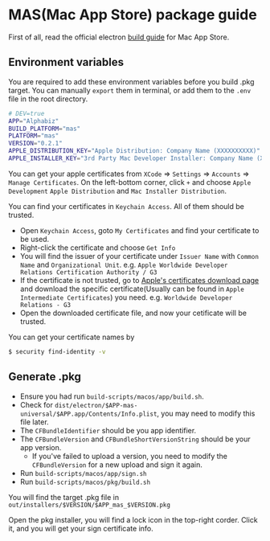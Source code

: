 # MAS(Mac App Store) package guide

First of all, read the official electron [build guide](https://www.electronjs.org/docs/latest/tutorial/mac-app-store-submission-guide) for Mac App Store.

## Environment variables

You are required to add these environment variables before you build .pkg target. You can manually `export` them in terminal, or add them to the `.env` file in the root directory.

```sh
# DEV=true
APP="Alphabiz"
BUILD_PLATFORM="mas"
PLATFORM="mas"
VERSION="0.2.1"
APPLE_DISTRIBUTION_KEY="Apple Distribution: Company Name (XXXXXXXXXX)"
APPLE_INSTALLER_KEY="3rd Party Mac Developer Installer: Company Name (XXXXXXXXXX)"
```

You can get your apple certificates from `XCode` => `Settings` => `Accounts` => `Manage Certificates`. On the left-bottom corner, click `+` and choose `Apple Development` `Apple Distribution` and `Mac Installer Distribution`.

You can find your certificates in `Keychain Access`. All of them should be trusted.

- Open `Keychain Access`, goto `My Certificates` and find your certificate to be used.
- Right-click the certificate and choose `Get Info`
- You will find the issuer of your certificate under `Issuer Name` with `Common Name` and `Organizational Unit`. e.g. `Apple Worldwide Developer Relations Certification Authority / G3`
- If the certificate is not trusted, go to [Apple's certificates download page](https://www.apple.com/certificateauthority/) and download the specific certificate(Usually can be found in `Apple Intermediate Certificates`) you need. e.g. `Worldwide Developer Relations - G3`
- Open the downloaded certificate file, and now your cetificate will be trusted.

You can get your certificate names by
```sh
$ security find-identity -v
```

## Generate .pkg

- Ensure you had run `build-scripts/macos/app/build.sh`.
- Check for `dist/electron/$APP-mas-universal/$APP.app/Contents/Info.plist`, you may need to modify this file later.
- The `CFBundleIdentifier` should be you app identifier.
- The `CFBundleVersion` and `CFBundleShortVersionString` should be your app version.
  - If you've failed to upload a version, you need to modify the `CFBundleVersion` for a new upload and sign it again.
- Run `build-scripts/macos/app/sign.sh`
- Run `build-scripts/macos/pkg/build.sh`

You will find the target .pkg file in `out/installers/$VERSION/$APP_mas_$VERSION.pkg`

Open the pkg installer, you will find a lock icon in the top-right corder. Click it, and you will get your sign certificate info.
